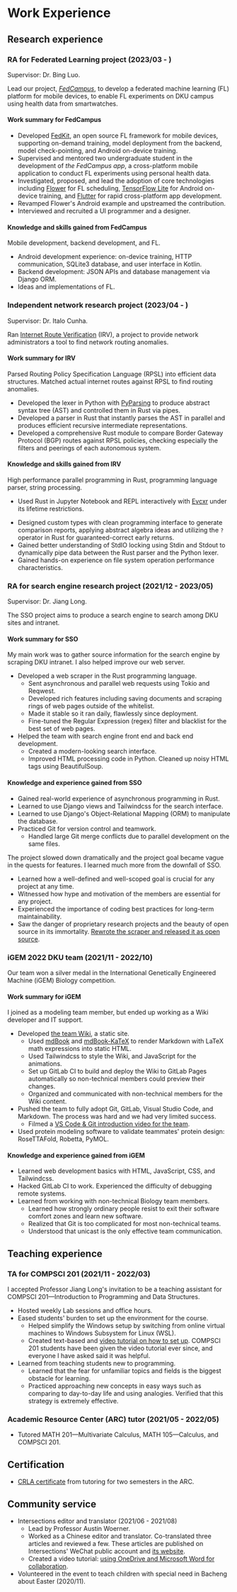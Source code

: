 # Work Experience

## Research experience

### RA for Federated Learning project (2023/03 - )

Supervisor: Dr. Bing Luo.

Lead our project, [*FedCampus*][fedcampus], to develop a federated machine
learning (FL) platform for mobile devices,
to enable FL experiments on DKU campus using health data from smartwatches.

#### Work summary for FedCampus

- Developed [FedKit][fed_kit], an open source FL framework for mobile devices,
    supporting on-demand training, model deployment from the backend,
    model check-pointing, and Android on-device training.
- Supervised and mentored two undergraduate student in the development of
    *the FedCampus app*, a cross-platform mobile application to conduct FL
    experiments using personal health data.
- Investigated, proposed, and lead the adoption of core technologies including
    [Flower][flower] for FL scheduling, [TensorFlow Lite][tflite] for Android
    on-device training, and [Flutter][flutter] for rapid cross-platform app
    development.
- Revamped Flower's Android example and upstreamed the contribution.
- Interviewed and recruited a UI programmer and a designer.
<!-- - Leveraged Django REST Framework to spawn and manage Flower servers
    in separate background processes on demand. -->
<!-- - Investigated Flower server source code and applied customizations to save
    intermediate states into database. -->
<!-- - Demonstration using HTTP, MQTT, and gRPC to communicate
    between Android clients and Python servers.
- Investigated and tried potential on-device training options on Android such
    as ONNX, MNN, PyTorch Mobile, FedML, and TensorFlow Lite, and landed on the
    latter. -->

#### Knowledge and skills gained from FedCampus

Mobile development, backend development, and FL.

- Android development experience: on-device training,
    HTTP communication, SQLite3 database, and user interface in Kotlin.
- Backend development: JSON APIs and database management via Django ORM.
- Ideas and implementations of FL.

### Independent network research project (2023/04 - )

Supervisor: Dr. Italo Cunha.

Ran [Internet Route Verification][irv] (IRV), a project to provide network
administrators a tool to find network routing anomalies.

#### Work summary for IRV

Parsed Routing Policy Specification Language (RPSL) into efficient data
structures.
Matched actual internet routes against RPSL to find routing anomalies.

<!-- - Studied Internet Engineering Task Force (IETF) RFC 4012 and 2622 for RPSL -->
<!--     syntax and semantics. -->
- Developed the lexer in Python with [PyParsing][pyparsing] to produce
    abstract syntax tree (AST) and controlled them in Rust via pipes.
- Developed a parser in Rust that instantly parses the AST in parallel and
    produces efficient recursive intermediate representations.
- Developed a comprehensive Rust module to compare Border Gateway Protocol (BGP)
    routes against RPSL policies,
    checking especially the filters and peerings of each autonomous system.
<!-- - Cached parsing result efficiently for extremely fast reloading by utilizing
    parallelism.
    Only 1sec to reload parsing result of the whole [RIPE Database][ripe]. -->

#### Knowledge and skills gained from IRV

High performance parallel programming in Rust, programming language parser,
string processing.

- Used Rust in Jupyter Notebook and REPL interactively with [Evcxr][evcxr]
    under its lifetime restrictions.
<!-- - Experienced string processing in Python using [PyParsing][pyparsing].
    - Used detailed docstrings to make up for the lack of a strong type system
        in Python. -->
- Designed custom types with clean programming interface to generate
    comparison reports, applying abstract algebra ideas and utilizing the `?`
    operator in Rust for guaranteed-correct early returns.
- Gained better understanding of StdIO locking using Stdin and Stdout to
    dynamically pipe data between the Rust parser and the Python lexer.
- Gained hands-on experience on file system operation performance
    characteristics.
    <!-- - Split and serialized the parsing result into multiple JSON strings in
        parallel and saved them to disk sequentially for maximum speed. -->

### RA for search engine research project (2021/12 - 2023/05)

Supervisor: Dr. Jiang Long.

The SSO project aims to produce a search engine to search among DKU sites
and intranet.

#### Work summary for SSO

My main work was to gather source information for the search engine by scraping
DKU intranet.
I also helped improve our web server.

- Developed a web scraper in the Rust programming language.
    - Sent asynchronous and parallel web requests using Tokio and Reqwest.
    - Developed rich features including saving documents and scraping rings of
        web pages outside of the whitelist.
        <!-- TODO: What is this? -->
    - Made it stable so it ran daily, flawlessly since deployment.
    - Fine-tuned the Regular Expression (regex) filter and blacklist for the
        best set of web pages.
- Helped the team with search engine front end and back end development.
    - Created a modern-looking search interface.
    - Improved HTML processing code in Python.
        Cleaned up noisy HTML tags using BeautifulSoup.

#### Knowledge and experience gained from SSO

- Gained real-world experience of asynchronous programming in Rust.
- Learned to use Django views and Tailwindcss for the search interface.
- Learned to use Django's Object-Relational Mapping (ORM) to manipulate the
    database.
- Practiced Git for version control and teamwork.
    - Handled large Git merge conflicts due to parallel development on the
        same files.

The project slowed down dramatically and the project goal became vague in the
quests for features.
I learned much more from the downfall of SSO.

- Learned how a well-defined and well-scoped goal is crucial for any project
    at any time.
- Witnessed how hype and motivation of the members are essential for any
    project.
- Experienced the importance of coding best practices for long-term
    maintainability.
- Saw the danger of proprietary research projects and the beauty of open source
    in its immortality.
    [Rewrote the scraper and released it as open source][scraper_project].

### iGEM 2022 DKU team (2021/11 - 2022/10)

Our team won a silver medal in the International Genetically Engineered Machine
(iGEM) Biology competition.

#### Work summary for iGEM

I joined as a modeling team member, but ended up working as a Wiki developer
and IT support.

- Developed [the team Wiki][igem_wiki], a static site.
    - Used [mdBook][mdBook] and [mdBook-KaTeX][mdbook-katex] to render Markdown
        with LaTeX math expressions into static HTML.
    - Used Tailwindcss to style the Wiki, and JavaScript for the animations.
    - Set up GitLab CI to build and deploy the Wiki to GitLab Pages
        automatically so non-technical members could preview their changes.
    - Organized and communicated with non-technical members for the Wiki
        content.
- Pushed the team to fully adopt Git, GitLab, Visual Studio Code, and Markdown.
    The process was hard and we had very limited success.
    - Filmed a [VS Code & Git introduction video for the team][vscode_git_intro].
- Used protein modeling software to validate teammates' protein design:
    RoseTTAFold, Robetta, PyMOL.

#### Knowledge and experience gained from iGEM

- Learned web development basics with HTML, JavaScript, CSS, and Tailwindcss.
- Hacked GitLab CI to work.
    Experienced the difficulty of debugging remote systems.
- Learned from working with non-technical Biology team members.
    - Learned how strongly ordinary people resist to exit their software comfort
        zones and learn new software.
    - Realized that Git is too complicated for most non-technical teams.
    - Understood that unicast is the only effective team communication.

## Teaching experience

### TA for COMPSCI 201 (2021/11 - 2022/03)

I accepted Professor Jiang Long's invitation to be a teaching assistant for
COMPSCI 201—Introduction to Programming and Data Structures.

- Hosted weekly Lab sessions and office hours.
- Eased students' burden to set up the environment for the course.
    - Helped simplify the Windows setup by switching from online virtual
        machines to Windows Subsystem for Linux (WSL).
    - Created text-based and [video tutorial on how to set up][cs201_setup].
        COMPSCI 201 students have been given the video tutorial ever since,
        and everyone I have asked said it was helpful.
- Learned from teaching students new to programming.
    - Learned that the fear for unfamiliar topics and fields is the biggest
        obstacle for learning.
    - Practiced approaching new concepts in easy ways such as comparing to
        day-to-day life and using analogies.
        Verified that this strategy is extremely effective.

### Academic Resource Center (ARC) tutor (2021/05 - 2022/05)

- Tutored MATH 201—Multivariate Calculus, MATH 105—Calculus, and COMPSCI 201.

## Certification

- [CRLA certificate][crla] from tutoring for two semesters in the ARC.

## Community service

- Intersections editor and translator (2021/06 - 2021/08)
    - Lead by Professor Austin Woerner.
    - Worked as a Chinese editor and translator.
        Co-translated three articles and reviewed a few.
        These articles are published on Intersections' WeChat public account and
        [its website][intersections].
    - Created a video tutorial: [using OneDrive and Microsoft Word for
        collaboration][onedrive_microsoft].
- Volunteered in the event to teach children with special need in Bacheng
    about Easter (2020/11).

[crla]: https://github.com/SichangHe/curriculum_vitae/files/11665403/CRLA_certificate.pdf
[cs201_setup]: https://www.youtube.com/watch?v=yiL-ULPBkvE
[evcxr]: https://github.com/evcxr/evcxr
[fedcampus]: https://github.com/FedCampus
[fed_kit]: https://github.com/FedCampus/FedKit
[flower]: https://flower.dev/
[flutter]: https://flutter.dev/
[igem_wiki]: https://github.com/SichangHe/igem-2022-dku-backup
[intersections]: https://sites.duke.edu/intersections/
[mdBook]: https://github.com/rust-lang/mdBook
[mdbook-katex]: https://github.com/lzanini/mdbook-katex
[onedrive_microsoft]: https://www.youtube.com/watch?v=mYPLp_gtHkM
[irv]: https://github.com/SichangHe/internet_route_verification
[pyparsing]: https://github.com/pyparsing/pyparsing/
[scraper_project]: ../side_projects/index.html#author--maintain-recursive_scraper-202206---
[tflite]: https://www.tensorflow.org/lite/
[vscode_git_intro]: https://www.youtube.com/watch?v=C-sAGuWM2JM
